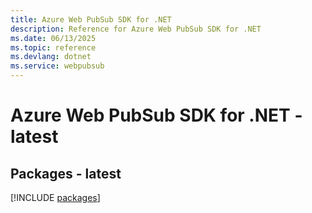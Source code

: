 ```yaml
---
title: Azure Web PubSub SDK for .NET
description: Reference for Azure Web PubSub SDK for .NET
ms.date: 06/13/2025
ms.topic: reference
ms.devlang: dotnet
ms.service: webpubsub
---
```

# Azure Web PubSub SDK for .NET - latest
## Packages - latest
[!INCLUDE [packages](web-pubsub-index.md)]